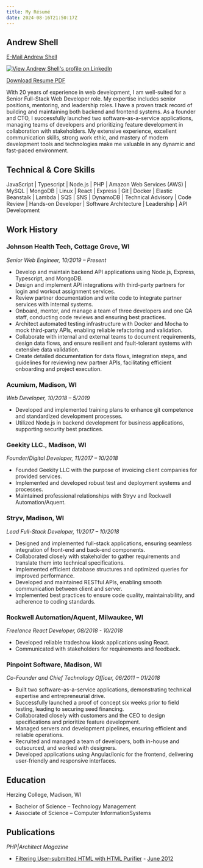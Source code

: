 ```yaml
---
title: My Résumé
date: 2024-08-16T21:50:17Z
---
```


## Andrew Shell

[E-Mail Andrew Shell](/contact/)

[![View Andrew Shell's profile on LinkedIn](https://www.linkedin.com/img/webpromo/btn_viewmy_160x25.gif)](https://www.linkedin.com/in/andrewshell)

[Download Resume PDF](/resume.pdf)

With 20 years of experience in web development, I am well-suited for a Senior Full-Stack Web Developer role. My expertise includes senior positions, mentoring, and leadership roles. I have a proven track record of building and maintaining both backend and frontend systems. As a founder and CTO, I successfully launched two software-as-a-service applications, managing teams of developers and prioritizing feature development in collaboration with stakeholders. My extensive experience, excellent communication skills, strong work ethic, and mastery of modern development tools and technologies make me valuable in any dynamic and fast-paced environment.

## Technical & Core Skills

JavaScript | Typescript | Node.js | PHP | Amazon Web Services (AWS) | MySQL | MongoDB | Linux | React | Express | Git | Docker | Elastic Beanstalk | Lambda | SQS | SNS | DynamoDB | Technical Advisory | Code Review | Hands-on Developer | Software Architecture | Leadership | API Development

## Work History

### Johnson Health Tech, Cottage Grove, WI
_Senior Web Engineer, 10/2019 – Present_

* Develop and maintain backend API applications using Node.js, Express, Typescript, and MongoDB.
* Design and implement API integrations with third-party partners for login and workout assignment services.
* Review partner documentation and write code to integrate partner services with internal systems.
* Onboard, mentor, and manage a team of three developers and one QA staff, conducting code reviews and ensuring best practices.
* Architect automated testing infrastructure with Docker and Mocha to mock third-party APIs, enabling reliable refactoring and validation.
* Collaborate with internal and external teams to document requirements, design data flows, and ensure resilient and fault-tolerant systems with extensive data validation.
* Create detailed documentation for data flows, integration steps, and guidelines for reviewing new partner APIs, facilitating efficient onboarding and project execution.

### Acumium, Madison, WI
_Web Developer, 10/2018 – 5/2019_

* Developed and implemented training plans to enhance git competence and standardized development processes.
* Utilized Node.js in backend development for business applications, supporting security best practices.

### Geekity LLC., Madison, WI
_Founder/Digital Developer,  11/2017 – 10/2018_

* Founded Geekity LLC with the purpose of invoicing client companies for provided services.
* Implemented and developed robust test and deployment systems and processes.
* Maintained professional relationships with Stryv and Rockwell Automation/Aquent.

### Stryv, Madison, WI
_Lead Full-Stack Developer, 11/2017 – 10/2018_

* Designed and implemented full-stack applications, ensuring seamless integration of front-end and back-end components.
* Collaborated closely with stakeholder to gather requirements and translate them into technical specifications.
* Implemented efficient database structures and optimized queries for improved performance.
* Developed and maintained RESTful APIs, enabling smooth communication between client and server.
* Implemented best practices to ensure code quality, maintainability, and adherence to coding standards.

### Rockwell Automation/Aquent, Milwaukee, WI
_Freelance React Developer, 08/2018 - 10/2018_

* Developed reliable tradeshow kiosk applications using React.
* Communicated with stakeholders for requirements and feedback.

### Pinpoint Software, Madison, WI
_Co-Founder and Chief Technology Officer, 06/2011 – 01/2018_

* Built two software-as-a-service applications, demonstrating technical expertise and entrepreneurial drive.
* Successfully launched a proof of concept six weeks prior to field testing, leading to securing seed financing.
* Collaborated closely with customers and the CEO to design specifications and prioritize feature development.
* Managed servers and development pipelines, ensuring efficient and reliable operations.
* Recruited and managed a team of developers, both in-house and outsourced, and worked with designers.
* Developed applications using Angular/Ionic for the frontend, delivering user-friendly and responsive interfaces.

## Education

Herzing College, Madison, WI
* Bachelor of Science – Technology Management
* Associate of Science – Computer InformationSystems

## Publications

_PHP|Architect Magazine_

  * [Filtering User-submitted HTML with HTML Purifier](/htmlpurifier-article/) - [June 2012](http://www.phparch.com/magazine/2012-2/june/)
